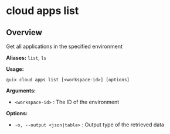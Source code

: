 # cloud apps list

## Overview

Get all applications in the specified environment

**Aliases:** `list`, `ls`

**Usage:**

```
quix cloud apps list [<workspace-id>] [options]
```

**Arguments:**

- `<workspace-id>` : The ID of the environment

**Options:**

- `-o, --output <json|table>` : Output type of the retrieved data

